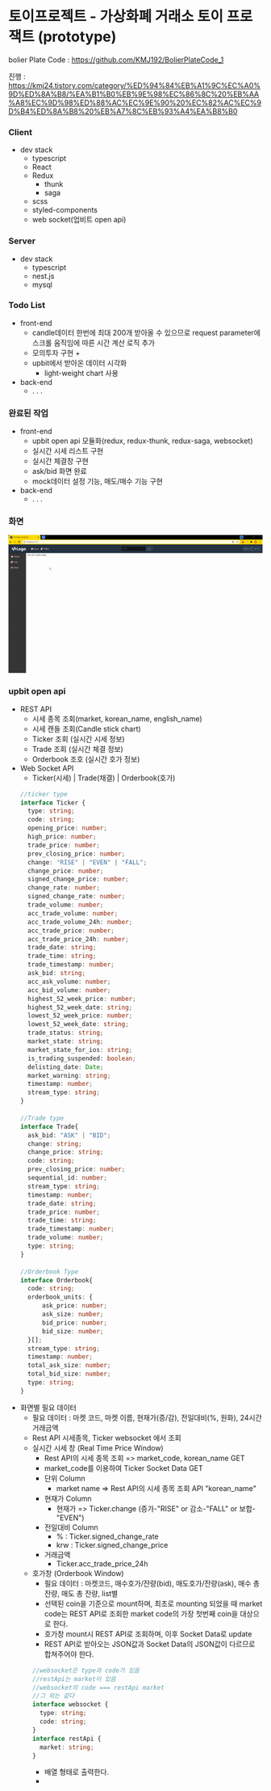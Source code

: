 # 토이프로젝트 - 가상화폐 거래소 토이 프로잭트 (prototype)

bolier Plate Code : https://github.com/KMJ192/BolierPlateCode_1

진행 : https://kmj24.tistory.com/category/%ED%94%84%EB%A1%9C%EC%A0%9D%ED%8A%B8/%EA%B1%B0%EB%9E%98%EC%86%8C%20%EB%AA%A8%EC%9D%98%ED%88%AC%EC%9E%90%20%EC%82%AC%EC%9D%B4%ED%8A%B8%20%EB%A7%8C%EB%93%A4%EA%B8%B0

### Client
- dev stack
  - typescript
  - React
  - Redux
    + thunk
    + saga
  - scss
  - styled-components
  - web socket(업비트 open api)

### Server
- dev stack
  - typescript
  - nest.js
  - mysql

### Todo List
- front-end
  - candle데이터 한번에 최대 200개 받아올 수 있으므로 request parameter에 스크롤 움직임에 따른 시간 계산 로직 추가
  - 모의투자 구현
    + 
  - upbit에서 받아온 데이터 시각화
    + light-weight chart 사용
- back-end
  - . . .

### 완료된 작업
- front-end
  - upbit open api 모듈화(redux, redux-thunk, redux-saga, websocket)
  - 실시간 시세 리스트 구현
  - 실시간 체결창 구현
  - ask/bid 화면 완료
  - mock데이터 설정 기능, 매도/매수 기능 구현
- back-end
  - . . .

### 화면
![sample](./a-progress/sample.gif)


### upbit open api
- REST API
  + 시세 종목 조회(market, korean_name, english_name)
  + 시세 캔들 조회(Candle stick chart)
  + Ticker 조회 (실시간 시세 정보)
  + Trade 조회 (실시간 체결 정보)
  + Orderbook 조호 (실시간 호가 정보)
- Web Socket API
  + Ticker(시세) | Trade(채결) | Orderbook(호가)
  ```ts
  //ticker type
  interface Ticker {
    type: string;
    code: string;
    opening_price: number;
    high_price: number;
    trade_price: number;
    prev_closing_price: number;
    change: "RISE" | "EVEN" | "FALL";
    change_price: number;
    signed_change_price: number;
    change_rate: number;
    signed_change_rate: number;
    trade_volume: number;
    acc_trade_volume: number;
    acc_trade_volume_24h: number;
    acc_trade_price: number;
    acc_trade_price_24h: number;
    trade_date: string;
    trade_time: string;
    trade_timestamp: number;
    ask_bid: string;
    acc_ask_volume: number;
    acc_bid_volume: number;
    highest_52_week_price: number;
    highest_52_week_date: string;
    lowest_52_week_price: number;
    lowest_52_week_date: string;
    trade_status: string;
    market_state: string;
    market_state_for_ios: string;
    is_trading_suspended: boolean;
    delisting_date: Date;
    market_warning: string;
    timestamp: number;
    stream_type: string;
  }

  //Trade type
  interface Trade{
    ask_bid: "ASK" | "BID";
    change: string;
    change_price: string;
    code: string;
    prev_closing_price: number;
    sequential_id: number;
    stream_type: string;
    timestamp: number;
    trade_date: string;
    trade_price: number;
    trade_time: string;
    trade_timestamp: number;
    trade_volume: number;
    type: string;
  }

  //Orderbook Type
  interface Orderbook{
    code: string;
    orderbook_units: {
        ask_price: number;
        ask_size: number;
        bid_price: number;
        bid_size: number;
    }[];
    stream_type: string;
    timestamp: number;
    total_ask_size: number;
    total_bid_size: number;
    type: string;
  }
  ```
- 화면별 필요 데이터
  + 필요 데이터 : 마켓 코드, 마켓 이름, 현재가(증/감), 전일대비(%, 원화), 24시간 거래금액 
  + Rest API 시세종목, Ticker websocket 에서 조회
  + 실시간 시세 창 (Real Time Price Window)
    - Rest API의 시세 종목 조회 => market_code, korean_name GET
    - market_code를 이용하여 Ticker Socket Data GET
    - 단위 Column
      + market name => Rest API의 시세 종목 조회 API "korean_name"
    - 현재가 Column
      + 현재가 => Ticker.change (증가-"RISE" or 감소-"FALL" or 보합-"EVEN")
    - 전일대비 Column
      + % : Ticker.signed_change_rate
      + krw : Ticker.signed_change_price
    - 거래금액
      + Ticker.acc_trade_price_24h
  + 호가창 (Orderbook Window)
    - 필요 데이터 : 마켓코드, 매수호가/잔량(bid), 매도호가/잔량(ask), 매수 총 잔량, 매도 총 잔량, list별 
    - 선택된 coin을 기준으로 mount하며, 최초로 mounting 되었을 때 market code는 REST API로 조회한 market code의 가장 첫번째 coin을 대상으로 한다.
    - 호가창 mount시 REST API로 조회하며, 이후 Socket Data로 update
    - REST API로 받아오는 JSON값과 Socket Data의 JSON값이 다르므로 합쳐주어야 한다.
    ```ts
    //websocket은 type과 code가 있음
    //restApi는 market이 있음
    //websocket의 code === restApi market
    //그 외는 같다
    interface websocket {
      type: string;
      code: string;
    }
    interface restApi {
      market: string;
    }
    ```
    - 배열 형태로 출력한다.
    - 